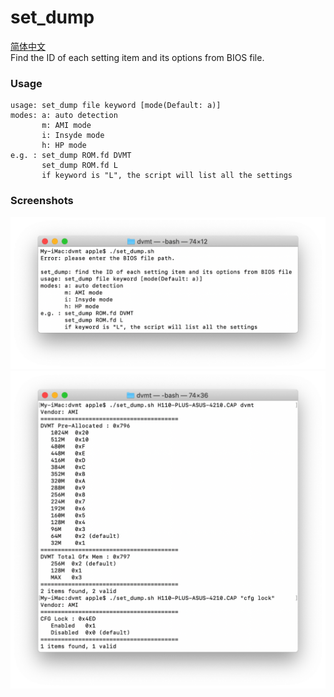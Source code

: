 # set_dump
[简体中文](./README_cn.md)  
Find the ID of each setting item and its options from BIOS file.
### Usage
````
usage: set_dump file keyword [mode(Default: a)]
modes: a: auto detection
       m: AMI mode
       i: Insyde mode
       h: HP mode
e.g. : set_dump ROM.fd DVMT
       set_dump ROM.fd L
       if keyword is "L", the script will list all the settings
````
### Screenshots
![1](./img/en1.png)  
![2](./img/en2.png)
